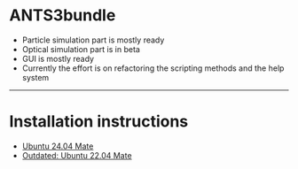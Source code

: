 # ANTS3bundle

* Particle simulation part is mostly ready
* Optical simulation part is in beta
* GUI is mostly ready
* Currently the effort is on refactoring the scripting methods and the help system

---

# Installation instructions
* [Ubuntu 24.04 Mate](https://github.com/andrmor/ANTS3bundle/wiki/Install_Ubuntu24.04)
* [Outdated: Ubuntu 22.04 Mate](https://github.com/andrmor/ANTS3bundle/wiki/Install_Ubuntu22.04)
